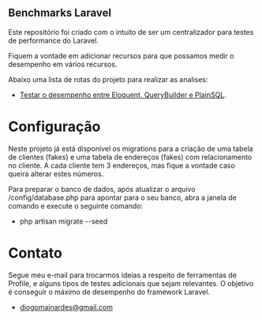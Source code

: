 ## Benchmarks Laravel

Este repositório foi criado com o intuito de ser um centralizador para testes de performance do Laravel.

Fiquem a vontade em adicionar recursos para que possamos medir o desempenho em vários recursos.

Abaixo uma lista de rotas do projeto para realizar as analises:

- [Testar o desempenho entre Eloquent, QueryBuilder e PlainSQL](http://localhost/orm-builder-plainsql).  
# Configuração

Neste projeto já está disponível os migrations para a criação de uma tabela de clientes (fakes) e uma tabela de endereços (fakes) com relacionamento no cliente. A cada cliente tem 3 endereços, mas fique a vontade caso queira alterar estes números.

Para preparar o banco de dados, após atualizar o arquivo /config/database.php para apontar para o seu banco, abra a janela de comando e execute o seguinte comando:

- php artisan migrate --seed 

# Contato

Segue meu e-mail para trocarmos ideias a respeito de ferramentas de Profile, e alguns tipos de testes adicionais que sejam relevantes. O objetivo é conseguir o máximo de desempenho do framework Laravel.

- [diogomainardes@gmail.com](diogomainardes@gmail.com)